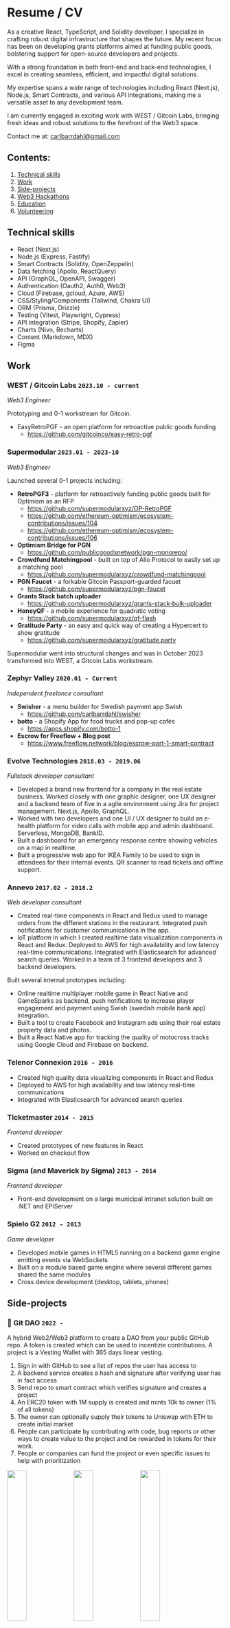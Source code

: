 # Resume / CV

As a creative React, TypeScript, and Solidity developer, I specialize in crafting robust digital infrastructure that shapes the future. My recent focus has been on developing grants platforms aimed at funding public goods, bolstering support for open-source developers and projects.

With a strong foundation in both front-end and back-end technologies, I excel in creating seamless, efficient, and impactful digital solutions.

My expertise spans a wide range of technologies including React (Next.js), Node.js, Smart Contracts, and various API integrations, making me a versatile asset to any development team.

I am currently engaged in exciting work with WEST / Gitcoin Labs, bringing fresh ideas and robust solutions to the forefront of the Web3 space.

Contact me at: carlbarrdahl@gmail.com

## Contents:

1. [Technical skills](#technical-skills)
2. [Work](#work)
3. [Side-projects](#side-projects)
4. [Web3 Hackathons](#hackathons)
5. [Education](#education)
6. [Volunteering](#volunteering)

## Technical skills

- React (Next.js)
- Node.js (Express, Fastify)
- Smart Contracts (Solidity, OpenZeppelin)
- Data fetching (Apollo, ReactQuery)
- API (GraphQL, OpenAPI, Swagger)
- Authentication (Oauth2, Auth0, Web3)
- Cloud (Firebase, gcloud, Azure, AWS)
- CSS/Styling/Components (Tailwind, Chakra UI)
- ORM (Prisma, Drizzle)
- Testing (Vitest, Playwright, Cypress)
- API integration (Stripe, Shopify, Zapier)
- Charts (Nivo, Recharts)
- Content (Markdown, MDX)
- Figma

## Work

### WEST / Gitcoin Labs `2023.10 - current`

_Web3 Engineer_

Prototyping and 0-1 workstream for Gitcoin.

- EasyRetroPGF - an open platform for retroactive public goods funding
  - https://github.com/gitcoinco/easy-retro-pgf

### Supermodular `2023.01 - 2023-10`

_Web3 Engineer_

Launched several 0-1 projects including:

- **RetroPGF3** - platform for retroactively funding public goods built for Optimism as an RFP
  - https://github.com/supermodularxyz/OP-RetroPGF
  - https://github.com/ethereum-optimism/ecosystem-contributions/issues/104
  - https://github.com/ethereum-optimism/ecosystem-contributions/issues/106
- **Optimism Bridge for PGN**
  - https://github.com/publicgoodsnetwork/pgn-monorepo/
- **Crowdfund Matchingpool** - built on top of Allo Protocol to easily set up a matching pool
  - https://github.com/supermodularxyz/crowdfund-matchingpool
- **PGN Faucet** - a forkable Gitcoin Passport-guarded facuet
  - https://github.com/supermodularxyz/pgn-faucet
- **Grants Stack batch uploader**
  - https://github.com/supermodularxyz/grants-stack-bulk-uploader
- **HoneyQF** - a mobile experience for quadratic voting
  - https://github.com/supermodularxyz/qf-flash
- **Gratitude Party** - an easy and quick way of creating a Hypercert to show gratitude
  - https://github.com/supermodularxyz/gratitude.party

Supermodular went into structural changes and was in October 2023 transformed into WEST, a Gitcoin Labs workstream.

### Zephyr Valley `2020.01 - Current`

_Independent freelance consultant_

- **Swisher** - a menu builder for Swedish payment app Swish
  - https://github.com/carlbarrdahl/swisher
- **botto** - a Shopify App for food trucks and pop-up cafés
  - https://apps.shopify.com/botto-1
- **Escrow for Freeflow + Blog post**
  - https://www.freeflow.network/blog/escrow-part-1-smart-contract

### Evolve Technologies `2018.03 - 2019.06`

_Fullstack developer consultant_

- Developed a brand new frontend for a company in the real estate business. Worked closely with one graphic designer, one UX designer and a backend team of five in a agile environment using Jira for project management. Next.js, Apollo, GraphQL.
- Worked with two developers and one UI / UX designer to build an e-health platform for video calls with mobile app and admin dashboard. Serverless, MongoDB, BankID.
- Built a dashboard for an emergency response centre showing vehicles on a map in realtime.
- Built a progressive web app for IKEA Family to be used to sign in attendees for their internal events. QR scanner to read tickets and offline support.

### Annevo `2017.02 - 2018.2`

_Web developer consultant_

- Created real-time components in React and Redux used to manage orders from the different stations in the restaurant. Integrated push notifications for customer communications in the app.
- IoT platform in which I created realtime data visualization components in React and Redux. Deployed to AWS for high availability and low latency real-time communications. Integrated with Elasticsearch for advanced search queries. Worked in a team of 3 frontend developers and 3 backend developers.

Built several internal prototypes including:

- Online realtime multiplayer mobile game in React Native and GameSparks as backend, push notifications to increase player engagement and payment using Swish (swedish mobile bank app) integration.
- Built a tool to create Facebook and Instagram ads using their real estate property data and photos.
- Built a React Native app for tracking the quality of motocross tracks using Google Cloud and Firebase on backend.

### Telenor Connexion `2016 - 2016`

- Created high quality data visualizing components in React and Redux
- Deployed to AWS for high availability and low latency real-time communications
- Integrated with Elasticsearch for advanced search queries

### Ticketmaster `2014 - 2015`

_Frontend developer_

- Created prototypes of new features in React
- Worked on checkout flow

### Sigma (and Maverick by Sigma) `2013 - 2014`

_Frontend developer_

- Front-end development on a large municipal intranet solution built on .NET and EPiServer

### Spielo G2 `2012 - 2013`

_Game developer_

- Developed mobile games in HTML5 running on a backend game engine emitting events via WebSockets
- Built on a module based game engine where several different games shared the same modules
- Cross device development (desktop, tablets, phones)

## Side-projects

### 🚀 Git DAO `2022 - `

A hybrid Web2/Web3 platform to create a DAO from your public GitHub repo. A token is created which can be used to incentizie contributions. A project is a Vesting Wallet with 365 days linear vesting.

1. Sign in with GitHub to see a list of repos the user has access to
2. A backend service creates a hash and signature after verifying user has in fact access
3. Send repo to smart contract which verifies signature and creates a project
4. An ERC20 token with 1M supply is created and mints 10k to owner (1% of all tokens)
5. The owner can optionally supply their tokens to Uniswap with ETH to create initial market
6. People can participate by contributing with code, bug reports or other ways to create value to the project and be rewarded in tokens for their work.
7. People or companies can fund the project or even specific issues to help with prioritization

<div>
  <img align="top" width="30%" src="https://github.com/carlbarrdahl/git-dao/raw/master/.screenshots/onboard_1.png" />
  <img align="top" width="30%" src="https://github.com/carlbarrdahl/git-dao/raw/master/.screenshots/onboard_2.png" />
  <img align="top" width="30%" src="https://github.com/carlbarrdahl/git-dao/raw/master/.screenshots/project_1.png" />
</div>

### 📅 Kaly `2022 - `

A decentralized calendar and scheduling app built with Ceramic.

<div>
  <img align="top" width="50%" src="https://github.com/carlbarrdahl/kaly/raw/master/public/kaly.jpg" />
</div>

Technologies: Next.js, Chakra-UI, Ceramic Network  
Link: https://kaly.vercel.app  
Code: https://github.com/carlbarrdahl/kaly

### 🌼 Kaleido `2020 - `

Experiment with Three.js and camera. Transforms the camera feed into a kaleidoscope using WebGL shaders. Simple controls to change the parameters for the shaders.
ERC721 Contract with bonding curve to determine minting price

<div>
  <img align="top" width="40%" src="https://github.com/carlbarrdahl/kaleido-nft/raw/master/kaleido_screenshot_app.png">
  <img align="top" width="54%" src="https://github.com/carlbarrdahl/kaleido-nft/raw/master/kaleido_screenshot_full.png">
</div>

Technologies: React (Next.js), Three.js (react-three-fiber)  
Link: https://kaleido-nft.vercel.app  
Code: https://github.com/carlbarrdahl/kaleido-nft

### Music project marketplace `2019`

A marketplace for music creators to sell their project files. Embeds a YouTube video explaining the contents of the project and integrates Stripe for payments.

<div>
  <img align="top" src="https://raw.githubusercontent.com/carlbarrdahl/web/master/src/assets/music-marketplace/figma.png" alt="Figma sketch" width="32%"/>
  <img align="top" src="https://raw.githubusercontent.com/carlbarrdahl/web/master/src/assets/music-marketplace/landing.png" alt="Landing page" width="32%"/>
  <img align="top" src="https://raw.githubusercontent.com/carlbarrdahl/web/master/src/assets/music-marketplace/view_project.png" alt="View project" width="32%"/>
</div>

Technologies: React, Stripe, Firebase  
Link: https://loopsquare.web.app/zen-world/project-name

### Pakt `2019`

Create, manage and sign digital contracts using the mobile app BankID (used in Sweden to authenticate your identity).

Pakt is a platform where users can create and share contracts. Documents are uniquely identified with a hash of its content to ensure everyone signs the same copy and no tampering is done. Signing and verification of users identity is done with BankID which is the leading electronic identification app in Sweden.

Other services can easily be integrated by specifying webhooks that gets triggered when changes occur in the system.

Future improvements could include adding Swish (similar to BankID but for sms payments) to add costs to creating documents or signatures. Users could also be notified by sms when contracts are assigned or new signatures created to connected contract.

Some documents might be sensitive to store on central servers. In that case something like ipfs could be used to store the documents and then secure them with smart contracts on a blockchain, Ethereum for instance.

<div>
  <img align="top" src="https://raw.githubusercontent.com/carlbarrdahl/web/master/src/assets/pakt/create.png" alt="Create contract" width="32%"/>
  <img align="top" src="https://raw.githubusercontent.com/carlbarrdahl/web/master/src/assets/pakt/view.png" alt="View contract" width="32%"/>
  <img align="top" src="https://raw.githubusercontent.com/carlbarrdahl/web/master/src/assets/pakt/sign.png" alt="Sign contract" width="32%"/>
  <img align="top" src="https://raw.githubusercontent.com/carlbarrdahl/web/master/src/assets/pakt/list.png" alt="List contracts" width="32%"/>
  <img align="top" src="https://raw.githubusercontent.com/carlbarrdahl/web/master/src/assets/pakt/webhooks.png" alt="Webhooks" width="32%"/>
</div
  
- Contracts are easily created by dragging a document to upload (or browsing) and filling out the details. Start and end date for contract validity can be set and participants can be added by entering their email.
- Documents are embedded to easily be read without need of downloading. Future improvements can include templates to dynamically generate documents based on data.
- Sign contract by entering your SSN and open app on mobile. QR code can be added for a more secure (and convenient) signing experience.

### Recipe app `2019`

Experimenting with Progressive Web Apps (PWA), web scrapers and JSON+LD.
I often just search for recipes on Google with my phone but the pages are filled with articles, ads and other non-relevant content with no easy way to save these recipes for future use.
I built a product to simply share the recipe to a PWA (using Web Share Target API). This will trigger a robot to crawl the recipe data and store in a Firebase database.

Technologies: React, Theme-UI, Firebase, Puppeteer (scraper)  
Link: https://recipes-e0cee.web.app/recipes

### Swisher `2019`

Playing around with QR codes and crypto.
Simple Progressive Web App built in React to generate QR codes and links for payments in swedish banking app Swish. This makes it easier to share payments between people for splitting bills for example. Using crypto to encrypt phone number and payment data so they can safely be shared in the url.

<img align="top" src="https://raw.githubusercontent.com/carlbarrdahl/swisher/master/static/screen.png" alt="Swisher App UI" width="32%"/>

Technologies: React (gatsby), Tailwind, Netlify  
Link: http://swisher.carlb.dev  
Code: https://github.com/carlbarrdahl/swisher

### Thought flow `2019`

Personal journaling app. Playing around with Gatsby and Tailwindcss.

Technologies: React (gatsby), Tailwind  
Link: https://github.com/carlbarrdahl/thought-flow

### Swish Payments `2018`

Open source library written in Typescript to communicate with Swedish Bank app api Swish.

Technologies: Typescript, Jest  
Link: https://github.com/carlbarrdahl/swish-payments

### Busstrams `2014`

First React project. An app to view bus and tram schedule for local transportation.

Technologies: React (v.0.12), Reflux, Gulp, Stylus  
Code: https://github.com/carlbarrdahl/busstrams

## Hackathons

### Skulptur `2021.10`

_🥇 Winner of Open Prize: Best Hack Using Self.ID Or Glaze in Sovereign Data Hackathon_

Decentralized Google Forms platform with Ceramic Network. Create forms and surveys with json-schemas and share with your friends. Forms and responses are stored on ipfs connected to your web3 wallet.

<div>
  <img align="top" src="https://raw.githubusercontent.com/carlbarrdahl/skulptur/master/screenshot.png" alt="Skulptur App UI" width="32%"/>
</div
  
Technologies: Next.js, Chakra-UI, Ceramic Network  
Code: https://github.com/carlbarrdahl/skulptur  
Link: https://skulptur.vercel.app

### Atoll IDO `2021.10`

IDO launchpad platform built for DeFi & Cross-Chain Interoperability Hackathon.

<div>
  <img align="top" src="https://raw.githubusercontent.com/carlbarrdahl/atoll-ido/master/screenshot2.png" alt="Atoll IDO" width="32%"/>
</div
 
Technologies: Next.js, Polkadot, Chakra-UI, Solidity  
Code: https://github.com/carlbarrdahl/atoll-ido  
Link: https://atoll-ido.web.app

### Reef Payment API Gateway `2021.10`

_🥇 Winner of Reef Payment API in DeFi & Cross-chain Interoperability Hackathon_

Merchants with online store can choose to accept payments with REEF wallet.

<div>
  <img align="top" src="https://raw.githubusercontent.com/carlbarrdahl/reef-payment-api/master/screenshot_admin.png" alt="Admin UI" width="32%"/>
  <img align="top" src="https://raw.githubusercontent.com/carlbarrdahl/reef-payment-api/master/screenshot_shop1.png" alt="Shop UI" width="32%"/>
  <img align="top" src="https://raw.githubusercontent.com/carlbarrdahl/reef-payment-api/master/screenshot_checkout.png" alt="Checkout UI" width="32%"/>
</div

Technologies: Next.js, Chakra-UI, Firebase, Polkadot  
Code: https://github.com/carlbarrdahl/reef-payment-api  
Link: https://reef-payment-api.web.app/

### Conviction Voting `2021.02`

Off-chaing Conviction Voting using Ceramic, IDX and TheGraph.

<img align="top" src="https://raw.githubusercontent.com/carlbarrdahl/conviction-voting/master/ceramic_voting.png" alt="Conviction Voting UI" width="32%"/>

Technologies: React, Ceramic Network, Fastify, Typescript  
Code: https://github.com/carlbarrdahl/conviction-voting

## Education

### Linnaeus University `2009.09 - 2012.06`

- Media technology
- Web development
- Game development
- User experience
- Interaction design
- Hardware programming

## Volunteering

### Yoga retreat center `2022.04 - 2022-09`

- Helping out in the kitchen to cook vegan food for retreat guests.

### Yoga retreat center `2021.04 - 2021.09`

- Helping out in the kitchen to cook vegan food for retreat guests.
